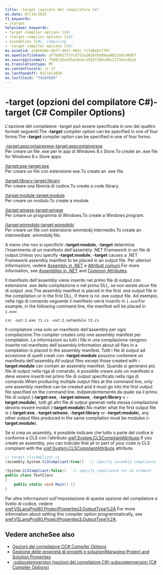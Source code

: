 ```yaml
---
title: -target (opzioni del compilatore C#)
ms.date: 07/20/2015
f1_keywords:
- /target
helpviewer_keywords:
- target compiler options [C#]
- /target compiler options [C#]
- assemblies [C#], compiling
- -target compiler options [C#]
ms.assetid: a18bbd8e-bbf7-49e7-992c-717d0eb1f76f
ms.openlocfilehash: af7bd917f57c8752a2026fbb98aa8b22adc98db7
ms.sourcegitcommit: 7588136e355e10cbc2582f389c90c127363c02a5
ms.translationtype: MT
ms.contentlocale: it-IT
ms.lasthandoff: 03/14/2020
ms.locfileid: "74204509"
---
```

# <a name="-target-c-compiler-options"></a><span data-ttu-id="90007-102">-target (opzioni del compilatore C#)</span><span class="sxs-lookup"><span data-stu-id="90007-102">-target (C# Compiler Options)</span></span>
<span data-ttu-id="90007-103">L'opzione del compilatore -target può essere specificata in uno dei quattro formati seguenti:The **-target** compiler option can be specified in one of four forms:</span><span class="sxs-lookup"><span data-stu-id="90007-103">The **-target** compiler option can be specified in one of four forms:</span></span>  
  
 [<span data-ttu-id="90007-104">-target:appcontainerexe</span><span class="sxs-lookup"><span data-stu-id="90007-104">-target:appcontainerexe</span></span>](./target-appcontainerexe-compiler-option.md)  
 <span data-ttu-id="90007-105">Per creare un file .exe per le app di Windows 8.x Store.</span><span class="sxs-lookup"><span data-stu-id="90007-105">To create an .exe file for Windows 8.x Store apps.</span></span>  
  
 [<span data-ttu-id="90007-106">/target:exe</span><span class="sxs-lookup"><span data-stu-id="90007-106">-target:exe</span></span>](./target-exe-compiler-option.md)  
 <span data-ttu-id="90007-107">Per creare un file con estensione exe.</span><span class="sxs-lookup"><span data-stu-id="90007-107">To create an .exe file.</span></span>  
  
 [<span data-ttu-id="90007-108">/target:library</span><span class="sxs-lookup"><span data-stu-id="90007-108">-target:library</span></span>](./target-library-compiler-option.md)  
 <span data-ttu-id="90007-109">Per creare una libreria di codice.</span><span class="sxs-lookup"><span data-stu-id="90007-109">To create a code library.</span></span>  
  
 [<span data-ttu-id="90007-110">/target:module</span><span class="sxs-lookup"><span data-stu-id="90007-110">-target:module</span></span>](./target-module-compiler-option.md)  
 <span data-ttu-id="90007-111">Per creare un modulo.</span><span class="sxs-lookup"><span data-stu-id="90007-111">To create a module.</span></span>  
  
 [<span data-ttu-id="90007-112">/target:winexe</span><span class="sxs-lookup"><span data-stu-id="90007-112">-target:winexe</span></span>](./target-winexe-compiler-option.md)  
 <span data-ttu-id="90007-113">Per creare un programma di Windows.</span><span class="sxs-lookup"><span data-stu-id="90007-113">To create a Windows program.</span></span>  
  
 [<span data-ttu-id="90007-114">/target:winmdobj</span><span class="sxs-lookup"><span data-stu-id="90007-114">-target:winmdobj</span></span>](./target-winmdobj-compiler-option.md)  
 <span data-ttu-id="90007-115">Per creare un file con estensione winmdobj intermedio.</span><span class="sxs-lookup"><span data-stu-id="90007-115">To create an intermediate .winmdobj file.</span></span>  
  
 <span data-ttu-id="90007-116">A meno che non si specifichi **-target:module**, **-target** determina l'inserimento di un manifesto dell'assembly .NET Framework in un file di output.</span><span class="sxs-lookup"><span data-stu-id="90007-116">Unless you specify **-target:module**, **-target** causes a .NET Framework assembly manifest to be placed in an output file.</span></span> <span data-ttu-id="90007-117">Per ulteriori informazioni, vedere [Assembly in .NET](../../../standard/assembly/index.md) e [Attributi comuni](../../programming-guide/concepts/attributes/common-attributes.md).</span><span class="sxs-lookup"><span data-stu-id="90007-117">For more information, see [Assemblies in .NET](../../../standard/assembly/index.md) and [Common Attributes](../../programming-guide/concepts/attributes/common-attributes.md).</span></span>  
  
 <span data-ttu-id="90007-118">Il manifesto dell'assembly viene inserito nel primo file di output con estensione .exe della compilazione o nel primo DLL, se non esiste alcun file di output .exe.</span><span class="sxs-lookup"><span data-stu-id="90007-118">The assembly manifest is placed in the first .exe output file in the compilation or in the first DLL, if there is no .exe output file.</span></span> <span data-ttu-id="90007-119">Ad esempio, nella riga di comando seguente il manifesto verrà inserito in `1.exe`:</span><span class="sxs-lookup"><span data-stu-id="90007-119">For example, in the following command line, the manifest will be placed in `1.exe`:</span></span>  
  
```console  
csc -out:1.exe t1.cs -out:2.netmodule t2.cs  
```  
  
 <span data-ttu-id="90007-120">Il compilatore crea solo un manifesto dell'assembly per ogni compilazione.</span><span class="sxs-lookup"><span data-stu-id="90007-120">The compiler creates only one assembly manifest per compilation.</span></span> <span data-ttu-id="90007-121">Le informazioni su tutti i file in una compilazione vengono inserite nel manifesto dell'assembly.</span><span class="sxs-lookup"><span data-stu-id="90007-121">Information about all files in a compilation is placed in the assembly manifest.</span></span> <span data-ttu-id="90007-122">Tutti i file di output ad eccezione di quelli creati con **-target:module** possono contenere un manifesto dell'assembly.</span><span class="sxs-lookup"><span data-stu-id="90007-122">All output files except those created with **-target:module** can contain an assembly manifest.</span></span> <span data-ttu-id="90007-123">Quando si generano più file di output nella riga di comando, è possibile creare solo un manifesto e deve essere inseriti nel primo file di output specificato nella riga di comando.</span><span class="sxs-lookup"><span data-stu-id="90007-123">When producing multiple output files at the command line, only one assembly manifest can be created and it must go into the first output file specified on the command line.</span></span> <span data-ttu-id="90007-124">Indipendentemente da quale sia il primo file di output (**-target:exe**, **-target:winexe**, **-target:library** o **-target:module**), tutti gli altri file di output generati nella stessa compilazione devono essere moduli (**-target:module**).</span><span class="sxs-lookup"><span data-stu-id="90007-124">No matter what the first output file is (**-target:exe**, **-target:winexe**, **-target:library** or **-target:module**), any other output files produced in the same compilation must be modules (**-target:module**).</span></span>  
  
 <span data-ttu-id="90007-125">Se si crea un assembly, è possibile indicare che tutto o parte del codice è conforme a CLS con l'attributo <xref:System.CLSCompliantAttribute>.</span><span class="sxs-lookup"><span data-stu-id="90007-125">If you create an assembly, you can indicate that all or part of your code is CLS compliant with the <xref:System.CLSCompliantAttribute> attribute.</span></span>  
  
```csharp  
// target_clscompliant.cs  
[assembly:System.CLSCompliant(true)]   // specify assembly compliance  
  
[System.CLSCompliant(false)]   // specify compliance for an element  
public class TestClass  
{  
    public static void Main() {}  
}  
```  
  
 <span data-ttu-id="90007-126">Per altre informazioni sull'impostazione di questa opzione del compilatore a livello di codice, vedere <xref:VSLangProj80.ProjectProperties3.OutputType%2A>.</span><span class="sxs-lookup"><span data-stu-id="90007-126">For more information about setting this compiler option programmatically, see <xref:VSLangProj80.ProjectProperties3.OutputType%2A>.</span></span>  
  
## <a name="see-also"></a><span data-ttu-id="90007-127">Vedere anche</span><span class="sxs-lookup"><span data-stu-id="90007-127">See also</span></span>

- [<span data-ttu-id="90007-128">Opzioni del compilatore C</span><span class="sxs-lookup"><span data-stu-id="90007-128">C# Compiler Options</span></span>](./index.md)
- [<span data-ttu-id="90007-129">Gestione delle proprietà di progetti e soluzioni</span><span class="sxs-lookup"><span data-stu-id="90007-129">Managing Project and Solution Properties</span></span>](/visualstudio/ide/managing-project-and-solution-properties)
- [<span data-ttu-id="90007-130">-subsystemversion (opzioni del compilatore C#)</span><span class="sxs-lookup"><span data-stu-id="90007-130">-subsystemversion (C# Compiler Options)</span></span>](./subsystemversion-compiler-option.md)
